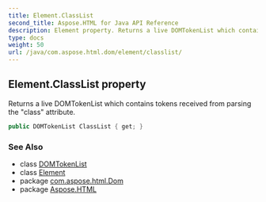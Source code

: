 ```yaml
---
title: Element.ClassList
second_title: Aspose.HTML for Java API Reference
description: Element property. Returns a live DOMTokenList which contains tokens received from parsing the class attribute
type: docs
weight: 50
url: /java/com.aspose.html.dom/element/classlist/
---
```

## Element.ClassList property

Returns a live DOMTokenList which contains tokens received from parsing the "class" attribute.

```java
public DOMTokenList ClassList { get; }
```

### See Also

* class [DOMTokenList](../../../com.aspose.html.collections/domtokenlist/)
* class [Element](../)
* package [com.aspose.html.Dom](../../element/)
* package [Aspose.HTML](../../../)
